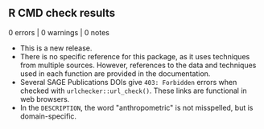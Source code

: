 ## R CMD check results

0 errors | 0 warnings | 0 notes

* This is a new release.
* There is no specific reference for this package, as it uses techniques from 
  multiple sources. However, references to the data and techniques used in each
  function are provided in the documentation.
* Several SAGE Publications DOIs give `403: Forbidden` errors when checked with 
  `urlchecker::url_check()`. These links are functional in web browsers.
* In the `DESCRIPTION`, the word "anthropometric" is not misspelled, but is 
  domain-specific.